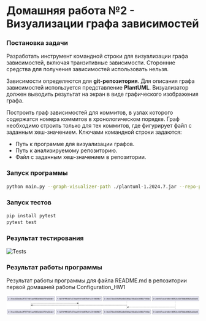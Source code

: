 # Домашняя работа №2 - Визуализации графа зависимостей
### Постановка задачи

Разработать инструмент командной строки для визуализации графа
зависимостей, включая транзитивные зависимости. Сторонние средства для
получения зависимостей использовать нельзя.

Зависимости определяются для <strong>git-репозитория</strong>. Для описания графа
зависимостей используется представление <strong>PlantUML</strong>. Визуализатор должен
выводить результат на экран в виде графического изображения графа.

Построить граф зависимостей для коммитов, в узлах которого содержатся
номера коммитов в хронологическом порядке. Граф необходимо строить только
для тех коммитов, где фигурирует файл с заданным хеш-значением.
Ключами командной строки задаются:
- Путь к программе для визуализации графов.
- Путь к анализируемому репозиторию.
- Файл с заданным хеш-значением в репозитории.

### Запуск программы
```bash
python main.py --graph-visualizer-path ./plantuml-1.2024.7.jar --repo-path <путь_к_репозиторию> --file-hash <путь_к_файлу>
```

### Запуск тестов
```bash
pip install pytest
pytest test
```

### Результат тестирования
![Tests](https://github.com/Balex7777/Configuration_HW2/blob/main/images/tests.png)

### Результат работы программы

Результат работы программы для файла README.md в репозитории первой домашней работы Configuration_HW1

![graph](https://github.com/Balex7777/Configuration_HW2/blob/main/dependency_graph.png)